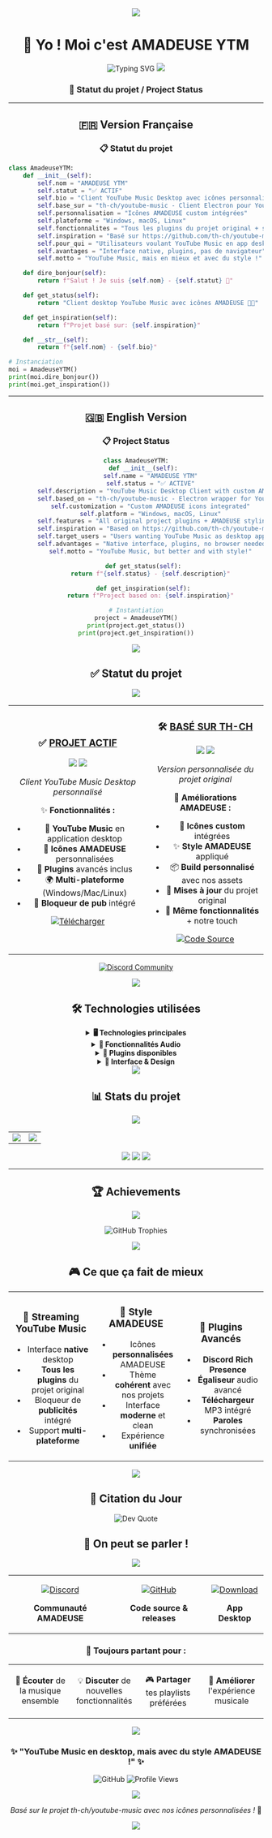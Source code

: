 <div align="center">

<img src="https://capsule-render.vercel.app/api?type=waving&color=FF6B6B&height=120&section=header&text=AMADEUSE%20YTM&fontSize=50&fontColor=ffffff&animation=twinkling"/>

# 🎵 Yo ! Moi c'est AMADEUSE YTM

<img src="https://readme-typing-svg.herokuapp.com?font=Fira+Code&size=22&duration=3000&pause=1000&color=FF6B6B&center=true&vCenter=true&width=600&lines=🇫🇷+Client+YouTube+Music+Desktop;🇬🇧+YouTube+Music+Desktop+Client;🇫🇷+Basé+sur+th-ch%2Fyoutube-music;🇬🇧+Based+on+th-ch%2Fyoutube-music;🇫🇷+Avec+icônes+personnalisées+AMADEUSE;🇬🇧+With+custom+AMADEUSE+icons" alt="Typing SVG" />

<img src="https://user-images.githubusercontent.com/73097560/115834477-dbab4500-a447-11eb-908a-139a6edaec5c.gif">

### 🚀 **Statut du projet / Project Status**

---

## 🇫🇷 **Version Française**

### 📋 **Statut du projet**

</div>

```python
class AmadeuseYTM:
    def __init__(self):
        self.nom = "AMADEUSE YTM"
        self.statut = "✅ ACTIF"
        self.bio = "Client YouTube Music Desktop avec icônes personnalisées"
        self.base_sur = "th-ch/youtube-music - Client Electron pour YouTube Music"
        self.personnalisation = "Icônes AMADEUSE custom intégrées"
        self.plateforme = "Windows, macOS, Linux"
        self.fonctionnalites = "Tous les plugins du projet original + style AMADEUSE"
        self.inspiration = "Basé sur https://github.com/th-ch/youtube-music"
        self.pour_qui = "Utilisateurs voulant YouTube Music en app desktop"
        self.avantages = "Interface native, plugins, pas de navigateur"
        self.motto = "YouTube Music, mais en mieux et avec du style !"

    def dire_bonjour(self):
        return f"Salut ! Je suis {self.nom} - {self.statut} 🎵"

    def get_status(self):
        return "Client desktop YouTube Music avec icônes AMADEUSE 🎵✨"

    def get_inspiration(self):
        return f"Projet basé sur: {self.inspiration}"

    def __str__(self):
        return f"{self.nom} - {self.bio}"

# Instanciation
moi = AmadeuseYTM()
print(moi.dire_bonjour())
print(moi.get_inspiration())
```

<div align="center">

---

## 🇬🇧 **English Version**

### 📋 **Project Status**

```python
class AmadeuseYTM:
    def __init__(self):
        self.name = "AMADEUSE YTM"
        self.status = "✅ ACTIVE"
        self.description = "YouTube Music Desktop Client with custom AMADEUSE icons"
        self.based_on = "th-ch/youtube-music - Electron wrapper for YouTube Music"
        self.customization = "Custom AMADEUSE icons integrated"
        self.platform = "Windows, macOS, Linux"
        self.features = "All original project plugins + AMADEUSE styling"
        self.inspiration = "Based on https://github.com/th-ch/youtube-music"
        self.target_users = "Users wanting YouTube Music as desktop app"
        self.advantages = "Native interface, plugins, no browser needed"
        self.motto = "YouTube Music, but better and with style!"

    def get_status(self):
        return f"{self.status} - {self.description}"

    def get_inspiration(self):
        return f"Project based on: {self.inspiration}"

# Instantiation
project = AmadeuseYTM()
print(project.get_status())
print(project.get_inspiration())
```

<div align="center">

<img src="https://user-images.githubusercontent.com/73097560/115834477-dbab4500-a447-11eb-908a-139a6edaec5c.gif">

</div>

## ✅ **Statut du projet**

<div align="center">

<img src="https://user-images.githubusercontent.com/73097560/115834477-dbab4500-a447-11eb-908a-139a6edaec5c.gif">

<table>
<tr>

</td>
<td width="33%" align="center">

### ✅ [PROJET ACTIF](https://github.com/AveryMist/AMADEUSE-YTM)
<img src="https://img.shields.io/badge/Status-✅_ACTIF-success?style=for-the-badge" />
<img src="https://img.shields.io/badge/Platform-🖥️_Desktop_Multi--OS-4CAF50?style=for-the-badge&logo=electron&logoColor=white" />

*Client YouTube Music Desktop personnalisé*

✨ **Fonctionnalités :**
- 🎵 **YouTube Music** en application desktop
- 🎨 **Icônes AMADEUSE** personnalisées
- 🔌 **Plugins** avancés inclus
- 🌍 **Multi-plateforme** (Windows/Mac/Linux)
- 🚫 **Bloqueur de pub** intégré

[![Télécharger](https://img.shields.io/badge/Télécharger-4CAF50?style=for-the-badge&logo=download&logoColor=white)](https://github.com/AveryMist/AMADEUSE-YTM/releases)

</td>
<td width="33%" align="center">

### 🛠️ [BASÉ SUR TH-CH](https://github.com/th-ch/youtube-music)
<img src="https://img.shields.io/badge/Status-🔗_FORK-info?style=for-the-badge" />
<img src="https://img.shields.io/badge/Tech-⚡_Electron-9C27B0?style=for-the-badge&logo=electron&logoColor=white" />

*Version personnalisée du projet original*

🔧 **Améliorations AMADEUSE :**
- 🎨 **Icônes custom** intégrées
- ✨ **Style AMADEUSE** appliqué
- 📦 **Build personnalisé** avec nos assets
- 🔄 **Mises à jour** du projet original
- 🎵 **Même fonctionnalités** + notre touch

[![Code Source](https://img.shields.io/badge/Code_Source-9C27B0?style=for-the-badge&logo=github&logoColor=white)](https://github.com/AveryMist/AMADEUSE-YTM)

</td>
</tr>
</table>

[![Discord Community](https://img.shields.io/badge/💬_Rejoins_la_Communauté-5865F2?style=for-the-badge&logo=discord&logoColor=white)](https://discord.gg/GEZCQwczMY)

<img src="https://user-images.githubusercontent.com/73097560/115834477-dbab4500-a447-11eb-908a-139a6edaec5c.gif">

</div>

## 🛠️ **Technologies utilisées**

<details>
<summary><b>🖥️ Technologies principales</b></summary>
<br>

![Electron](https://img.shields.io/badge/Electron-191970?style=for-the-badge&logo=electron&logoColor=white)
![TypeScript](https://img.shields.io/badge/TypeScript-007ACC?style=for-the-badge&logo=typescript&logoColor=white)
![Node.js](https://img.shields.io/badge/Node.js-6DA55F?style=for-the-badge&logo=node.js&logoColor=white)
![JavaScript](https://img.shields.io/badge/JavaScript-323330?style=for-the-badge&logo=javascript&logoColor=F7DF1E)

</details>

<details>
<summary><b>🎵 Fonctionnalités Audio</b></summary>
<br>

![YouTube Music](https://img.shields.io/badge/YouTube_Music-FF0000?style=for-the-badge&logo=youtube-music&logoColor=white)
![Audio Processing](https://img.shields.io/badge/Audio_Processing-9C27B0?style=for-the-badge&logo=waveform&logoColor=white)
![Equalizer](https://img.shields.io/badge/Equalizer-E91E63?style=for-the-badge&logo=audio-technica&logoColor=white)
![Discord RPC](https://img.shields.io/badge/Discord_RPC-5865F2?style=for-the-badge&logo=discord&logoColor=white)

</details>

<details>
<summary><b>🔌 Plugins disponibles</b></summary>
<br>

![Ad Blocker](https://img.shields.io/badge/Ad_Blocker-FF5722?style=for-the-badge&logo=shield&logoColor=white)
![Lyrics](https://img.shields.io/badge/Lyrics_Support-4CAF50?style=for-the-badge&logo=music&logoColor=white)
![Scrobbler](https://img.shields.io/badge/Last.fm_Scrobbler-D51007?style=for-the-badge&logo=last.fm&logoColor=white)
![Downloader](https://img.shields.io/badge/MP3_Downloader-2196F3?style=for-the-badge&logo=download&logoColor=white)

</details>

<details>
<summary><b>🎨 Interface & Design</b></summary>
<br>

![Material Design](https://img.shields.io/badge/Material_Design-757575?style=for-the-badge&logo=material-design&logoColor=white)
![Custom Icons](https://img.shields.io/badge/AMADEUSE_Icons-FF6B6B?style=for-the-badge&logo=image&logoColor=white)
![Themes](https://img.shields.io/badge/Custom_Themes-6200EA?style=for-the-badge&logo=palette&logoColor=white)
![CSS](https://img.shields.io/badge/CSS3-1572B6?style=for-the-badge&logo=css3&logoColor=white)

</details>

<img src="https://user-images.githubusercontent.com/73097560/115834477-dbab4500-a447-11eb-908a-139a6edaec5c.gif">

## 📊 **Stats du projet**

<div align="center">

<img src="https://user-images.githubusercontent.com/73097560/115834477-dbab4500-a447-11eb-908a-139a6edaec5c.gif">

<table>
<tr>
<td width="50%">

<img src="https://github-readme-stats.vercel.app/api?username=AveryMist&show_icons=true&theme=tokyonight&hide_border=true&count_private=true&bg_color=0D1117&title_color=6366F1&icon_color=6366F1&text_color=C9D1D9&custom_title=AMADEUSE%20YTM%20Stats" />

</td>
<td width="50%">

<img src="https://nirzak-streak-stats.vercel.app/?user=AveryMist&theme=tokyonight&hide_border=true&background=0D1117&stroke=6366F1&ring=6366F1&fire=FF6B6B&currStreakLabel=6366F1" />

</td>
</tr>
</table>

<img src="https://github-readme-stats.vercel.app/api/top-langs/?username=AveryMist&theme=tokyonight&hide_border=true&layout=compact&langs_count=8&bg_color=0D1117&title_color=6366F1&text_color=C9D1D9&custom_title=Technologies%20Utilisées" />

<img src="https://github-readme-activity-graph.vercel.app/graph?username=AveryMist&theme=tokyo-night&bg_color=0D1117&color=6366F1&line=6366F1&point=FF6B6B&area=true&hide_border=true" />

<img src="https://user-images.githubusercontent.com/73097560/115834477-dbab4500-a447-11eb-908a-139a6edaec5c.gif">

</div>

---

## 🏆 **Achievements**

<div align="center">

<img src="https://user-images.githubusercontent.com/73097560/115834477-dbab4500-a447-11eb-908a-139a6edaec5c.gif">

![GitHub Trophies](https://github-profile-trophy.vercel.app/?username=AveryMist&theme=tokyonight&no-frame=true&no-bg=true&margin-w=4&row=2&column=4&title=Stars,Followers,Commits,Repositories,MultipleLang,PullRequest)

<img src="https://user-images.githubusercontent.com/73097560/115834477-dbab4500-a447-11eb-908a-139a6edaec5c.gif">

</div>

## 🎮 **Ce que ça fait de mieux**

<table align="center">
<tr>
<td align="center" width="33%">

### 🎵 **Streaming YouTube Music**
- Interface **native** desktop
- **Tous les plugins** du projet original
- Bloqueur de **publicités** intégré
- Support **multi-plateforme**

</td>
<td align="center" width="33%">

### 🎨 **Style AMADEUSE**
- Icônes **personnalisées** AMADEUSE
- Thème **cohérent** avec nos projets
- Interface **moderne** et clean
- Expérience **unifiée**

</td>
<td align="center" width="33%">

### 🔌 **Plugins Avancés**
- **Discord Rich Presence**
- **Égaliseur** audio avancé
- **Téléchargeur** MP3 intégré
- **Paroles** synchronisées

</td>
</tr>
</table>

<img src="https://user-images.githubusercontent.com/73097560/115834477-dbab4500-a447-11eb-908a-139a6edaec5c.gif">

## 💭 **Citation du Jour**

<div align="center">

![Dev Quote](https://quotes-github-readme.vercel.app/api?type=horizontal&theme=tokyonight)

</div>

## 🤝 **On peut se parler !**

<div align="center">

<img src="https://user-images.githubusercontent.com/73097560/115834477-dbab4500-a447-11eb-908a-139a6edaec5c.gif">

<table>
<tr>
<td align="center">

[![Discord](https://img.shields.io/badge/Discord-5865F2?style=for-the-badge&logo=discord&logoColor=white&labelColor=5865F2)](https://discord.gg/GEZCQwczMY)

**Communauté AMADEUSE**

</td>
<td align="center">

[![GitHub](https://img.shields.io/badge/GitHub-121011?style=for-the-badge&logo=github&logoColor=white&labelColor=121011)](https://github.com/AveryMist/AMADEUSE-YTM)

**Code source & releases**

</td>
<td align="center">

[![Download](https://img.shields.io/badge/Télécharger-4CAF50?style=for-the-badge&logo=download&logoColor=white&labelColor=4CAF50)](https://github.com/AveryMist/AMADEUSE-YTM/releases)

**App Desktop**

</td>
</tr>
</table>

### 💬 **Toujours partant pour :**

<table>
<tr>
<td width="25%" align="center">

🎵 **Écouter**
de la musique ensemble

</td>
<td width="25%" align="center">

💡 **Discuter**
de nouvelles fonctionnalités

</td>
<td width="25%" align="center">

🎮 **Partager**
tes playlists préférées

</td>
<td width="25%" align="center">

📱 **Améliorer**
l'expérience musicale

</td>
</tr>
</table>

<img src="https://user-images.githubusercontent.com/73097560/115834477-dbab4500-a447-11eb-908a-139a6edaec5c.gif">

</div>

<div align="center">

### ✨ **"YouTube Music en desktop, mais avec du style AMADEUSE !"** ✨

![GitHub](https://img.shields.io/badge/Made_with-❤️_by_AveryMyst-FF6B6B?style=for-the-badge)
![Profile Views](https://komarev.com/ghpvc/?username=AveryMist&color=FF6B6B&style=for-the-badge&label=Profile+Views)

<img src="https://user-images.githubusercontent.com/73097560/115834477-dbab4500-a447-11eb-908a-139a6edaec5c.gif">

*Basé sur le projet th-ch/youtube-music avec nos icônes personnalisées !* 🎵

<img src="https://capsule-render.vercel.app/api?type=waving&color=FF6B6B&height=120&section=footer&text=Profite%20bien%20de%20la%20musique%20!&fontSize=30&fontColor=ffffff&animation=twinkling"/>

</div>

</div>
